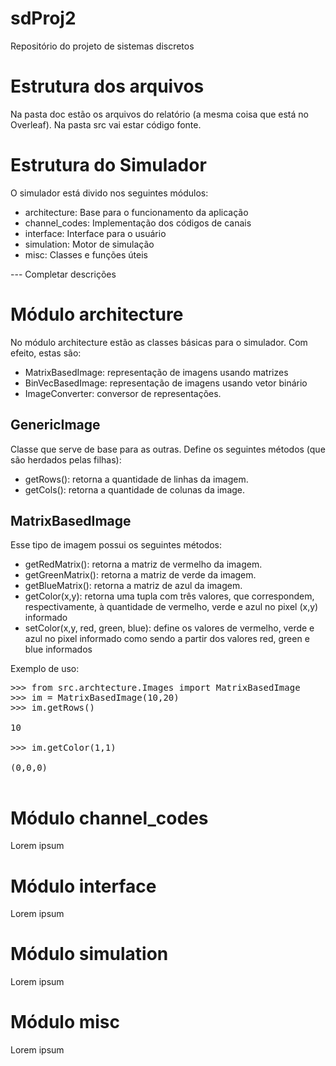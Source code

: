 # sdProj2
Repositório do projeto de sistemas discretos

Estrutura dos arquivos
======================

Na pasta doc estão os arquivos do relatório (a mesma coisa que está no Overleaf). Na pasta src vai estar código fonte. 

Estrutura do Simulador
======================

O simulador está divido nos seguintes módulos:

- architecture: Base para o funcionamento da aplicação
- channel_codes: Implementação dos códigos de canais
- interface: Interface para o usuário
- simulation: Motor de simulação
- misc: Classes e funções úteis

--- Completar descrições

Módulo architecture
===================
No módulo architecture estão as classes básicas para o simulador.
Com efeito, estas são:

- MatrixBasedImage: representação de imagens usando matrizes
- BinVecBasedImage: representação de imagens usando vetor binário
- ImageConverter: conversor de representações.

GenericImage
------------
Classe que serve de base para as outras. Define os seguintes métodos (que são herdados pelas filhas):
- getRows(): retorna a quantidade de linhas da imagem.
- getCols(): retorna a quantidade de colunas da image.

MatrixBasedImage
----------------
Esse tipo de imagem possui os seguintes métodos:

- getRedMatrix(): retorna a matriz de vermelho da imagem.
- getGreenMatrix(): retorna a matriz de verde da imagem.
- getBlueMatrix(): retorna a matriz de azul da imagem.
- getColor(x,y): retorna uma tupla com três valores, que correspondem,
respectivamente, à quantidade de vermelho, verde e azul no pixel (x,y) informado
- setColor(x,y, red, green, blue): define os valores de vermelho, verde e azul no 
pixel informado como sendo a partir dos valores red, green e blue informados

Exemplo de uso:
<pre>
>>> from src.archtecture.Images import MatrixBasedImage
>>> im = MatrixBasedImage(10,20)
>>> im.getRows()

10

>>> im.getColor(1,1)

(0,0,0)

</pre>

Módulo channel_codes
====================
Lorem ipsum

Módulo interface
================
Lorem ipsum

Módulo simulation
==================
Lorem ipsum

Módulo misc
===========

Lorem ipsum